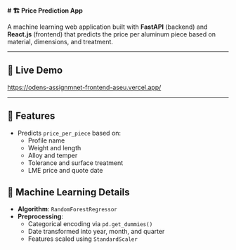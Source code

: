 **# 🏗 Price Prediction App**

A machine learning web application built with **FastAPI** (backend) and **React.js** (frontend) that predicts the price per aluminum piece based on material, dimensions, and treatment.

---

## 🚀 Live Demo

https://odens-assignmnet-frontend-aseu.vercel.app/

---

## 🎯 Features

- Predicts `price_per_piece` based on:
  - Profile name
  - Weight and length
  - Alloy and temper
  - Tolerance and surface treatment
  - LME price and quote date



## 🧠 Machine Learning Details

- **Algorithm**: `RandomForestRegressor`
- **Preprocessing**:
  - Categorical encoding via `pd.get_dummies()`
  - Date transformed into year, month, and quarter
  - Features scaled using `StandardScaler`
